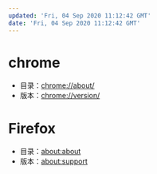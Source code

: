 ```yaml
---
updated: 'Fri, 04 Sep 2020 11:12:42 GMT'
date: 'Fri, 04 Sep 2020 11:12:42 GMT'
---
```


# chrome

-   目录：<chrome://about/>
-   版本：<chrome://version/>

# Firefox

-   目录：<a href="about:about">about:about</a>
-   版本：<a href="about:support">about:support</a>
